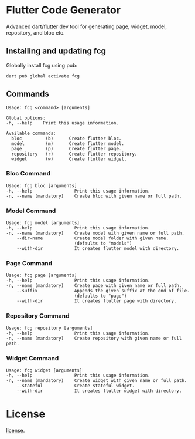 # Flutter Code Generator
Advanced dart/flutter dev tool for generating page, widget, model, repository, and bloc etc.

## Installing and updating fcg
Globally install fcg using pub:
```
dart pub global activate fcg
```

## Commands
```
Usage: fcg <command> [arguments]

Global options:
-h, --help    Print this usage information.

Available commands:
  bloc         (b)      Create flutter bloc.
  model        (m)      Create flutter model.
  page         (p)      Create flutter page.
  repository   (r)      Create flutter repository.
  widget       (w)      Create flutter widget.
```

### Bloc Command
```
Usage: fcg bloc [arguments]
-h, --help                Print this usage information.
-n, --name (mandatory)    Create bloc with given name or full path.
```

### Model Command
```
Usage: fcg model [arguments]
-h, --help                Print this usage information.
-n, --name (mandatory)    Create model with given name or full path.
    --dir-name            Create model folder with given name.
                          (defaults to "models")
    --with-dir            It creates flutter model with directory.
```

### Page Command
```
Usage: fcg page [arguments]
-h, --help                Print this usage information.
-n, --name (mandatory)    Create page with given name or full path.
    --suffix              Appends the given suffix at the end of file.
                          (defaults to "page")
    --with-dir            It creates flutter page with directory.
```

### Repository Command
```
Usage: fcg repository [arguments]
-h, --help                Print this usage information.
-n, --name (mandatory)    Create repository with given name or full path.
```

### Widget Command
```
Usage: fcg widget [arguments]
-h, --help                Print this usage information.
-n, --name (mandatory)    Create widget with given name or full path.
    --stateful            Create stateful widget.
    --with-dir            It creates flutter widget with directory.
```

# License

[license](https://github.com/dart-lang/stagehand/blob/master/LICENSE).
